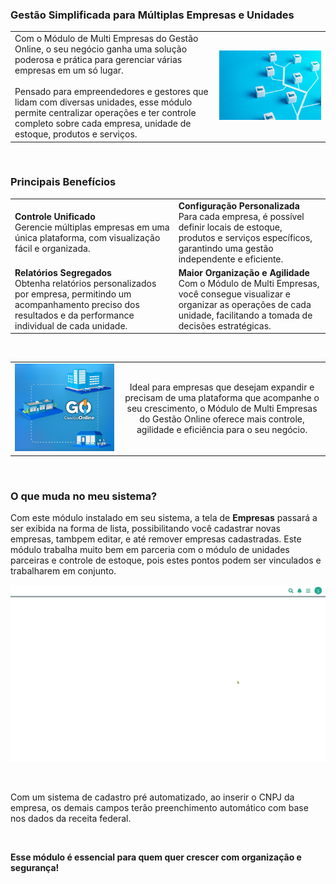 ### Gestão Simplificada para Múltiplas Empresas e Unidades

| | |
|-|-|
|Com o Módulo de Multi Empresas do Gestão Online, o seu negócio ganha uma solução poderosa e prática para gerenciar várias empresas em um só lugar.<br><br>Pensado para empreendedores e gestores que lidam com diversas unidades, esse módulo permite centralizar operações e ter controle completo sobre cada empresa, unidade de estoque, produtos e serviços. |![](https://github.com/Gestao-Online/public-docs/blob/6b100c016e83a61de5c16f637e8b76dfba15b242/erp-v2/marketplace/extensions/br.com.gestao-online.module.multi-empresa/assets/modulo_empresas_02.png?raw=true) |

<br>

### Principais Benefícios

| | |
|-|-|
|**Controle Unificado**<br>Gerencie múltiplas empresas em uma única plataforma, com visualização fácil e organizada. |**Configuração Personalizada**<br>Para cada empresa, é possível definir locais de estoque, produtos e serviços específicos, garantindo uma gestão independente e eficiente. |
|**Relatórios Segregados**<br> Obtenha relatórios personalizados por empresa, permitindo um acompanhamento preciso dos resultados e da performance individual de cada unidade. |**Maior Organização e Agilidade**<br> Com o Módulo de Multi Empresas, você consegue visualizar e organizar as operações de cada unidade, facilitando a tomada de decisões estratégicas. |

<br>

| | |
|-|:-:|
|![](https://github.com/Gestao-Online/public-docs/blob/e88967409b996bc6a641694f0ded70f8f2f69a0f/erp-v2/marketplace/extensions/br.com.gestao-online.module.multi-empresa/assets/modulo_empresas_03.png?raw=true) |Ideal para empresas que desejam expandir e precisam de uma plataforma que acompanhe o seu crescimento, o Módulo de Multi Empresas do Gestão Online oferece mais controle, agilidade e eficiência para o seu negócio. |

<br>

### O que muda no meu sistema?

Com este módulo instalado em seu sistema, a tela de **Empresas** passará a ser exibida na forma de lista, possibilitando você cadastrar novas empresas, tambpem editar, e até remover empresas cadastradas. Este módulo trabalha muito bem em parceria com o módulo de unidades parceiras e controle de estoque, pois estes pontos podem ser vinculados e trabalharem em conjunto.

![](https://github.com/Gestao-Online/public-docs/blob/b231bca6ba9a139f375a96fadc1c53e3c427964b/erp-v2/marketplace/extensions/br.com.gestao-online.module.multi-empresa/assets/modulo_multi-empresa_04.gif?raw=true)

<br>

Com um sistema de cadastro pré automatizado, ao inserir o CNPJ da empresa, os demais campos terão preenchimento automático com base nos dados da receita federal.

<br>

**Esse módulo é essencial para quem quer crescer com organização e segurança!**